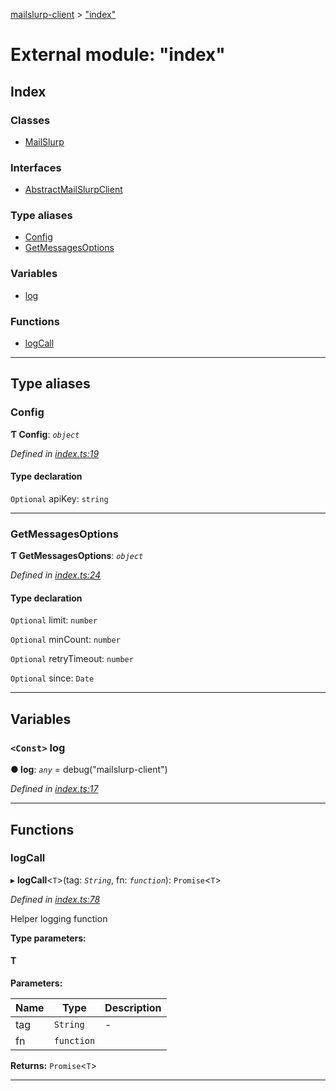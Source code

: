 [mailslurp-client](../README.md) > ["index"](../modules/_index_.md)

# External module: "index"

## Index

### Classes

* [MailSlurp](../classes/_index_.mailslurp.md)

### Interfaces

* [AbstractMailSlurpClient](../interfaces/_index_.abstractmailslurpclient.md)

### Type aliases

* [Config](_index_.md#config)
* [GetMessagesOptions](_index_.md#getmessagesoptions)

### Variables

* [log](_index_.md#log)

### Functions

* [logCall](_index_.md#logcall)

---

## Type aliases

<a id="config"></a>

###  Config

**Ƭ Config**: *`object`*

*Defined in [index.ts:19](https://github.com/mailslurp/mailslurp-client-ts-js/blob/3cb42f7/index.ts#L19)*

#### Type declaration

`Optional`  apiKey: `string`

___
<a id="getmessagesoptions"></a>

###  GetMessagesOptions

**Ƭ GetMessagesOptions**: *`object`*

*Defined in [index.ts:24](https://github.com/mailslurp/mailslurp-client-ts-js/blob/3cb42f7/index.ts#L24)*

#### Type declaration

`Optional`  limit: `number`

`Optional`  minCount: `number`

`Optional`  retryTimeout: `number`

`Optional`  since: `Date`

___

## Variables

<a id="log"></a>

### `<Const>` log

**● log**: *`any`* =  debug("mailslurp-client")

*Defined in [index.ts:17](https://github.com/mailslurp/mailslurp-client-ts-js/blob/3cb42f7/index.ts#L17)*

___

## Functions

<a id="logcall"></a>

###  logCall

▸ **logCall**<`T`>(tag: *`String`*, fn: *`function`*): `Promise`<`T`>

*Defined in [index.ts:78](https://github.com/mailslurp/mailslurp-client-ts-js/blob/3cb42f7/index.ts#L78)*

Helper logging function

**Type parameters:**

#### T 
**Parameters:**

| Name | Type | Description |
| ------ | ------ | ------ |
| tag | `String` |  \- |
| fn | `function` |   |

**Returns:** `Promise`<`T`>

___

